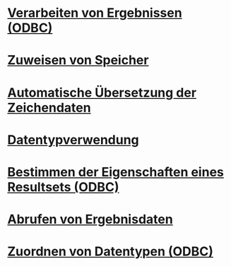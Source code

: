 # [Verarbeiten von Ergebnissen (ODBC)](processing-results-odbc.md)
# [Zuweisen von Speicher](assigning-storage.md)
# [Automatische Übersetzung der Zeichendaten](autotranslation-of-character-data.md)
# [Datentypverwendung](data-type-usage.md)
# [Bestimmen der Eigenschaften eines Resultsets (ODBC)](determining-the-characteristics-of-a-result-set-odbc.md)
# [Abrufen von Ergebnisdaten](fetching-result-data.md)
# [Zuordnen von Datentypen (ODBC)](mapping-data-types-odbc.md)
